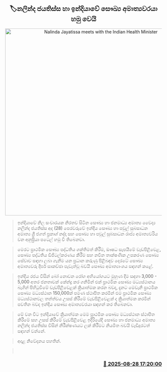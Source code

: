 <p align='center'><b><h2 align='center' title='Nalinda Jayatissa meets with the Indian Health Minister'>🏷නලින්ද ජයතිස්ස හා ඉන්දියාවේ සෞඛ්‍ය අමාත්‍යවරයා හමු වෙයි</h2></b></p>
<p align='center'><img src='https://helakuru.sgp1.cdn.digitaloceanspaces.com/esana/images/lib/nalinda-india-i.jpg' width='600' alt='Nalinda Jayatissa meets with the Indian Health Minister'></p>

> ඉන්දියාවේ නිල සංචාරයක නිරතව සිටින සෞඛ්‍ය හා ජනමාධ්‍ය අමාත්‍ය වෛද්‍ය නලින්ද ජයතිස්ස අද (28) පෙරවරුවේ ඉන්දීය සෞඛ්‍ය හා පවුල් සුබසාධන අමාත්‍ය ශ්‍රී ජගත් ප්‍රකාශ් නද්දා සහ සෞඛ්‍ය හා පවුල් සුබසාධන රාජ්‍ය අමාත්‍යවරිය වන අනුප්‍රියා පටෙල් හමු වී තිබෙනවා.

> මෙරට ප්‍රාථමික සෞඛ්‍ය පද්ධතිය ශක්තිමත් කිරීම, ඖෂධ සැපයීමේ වැඩපිළිවෙළ, සෞඛ්‍ය පද්ධතිය ඩිජිටල්කරණය කිරීම සහ නවීන තාක්ෂණික උපකරණ සෞඛ්‍ය සේවාව සඳහා ලබා ගැනීම යන ප්‍රධාන කරුණු පිළිබඳව දෙරටේ සෞඛ්‍ය අමාත්‍යවරු දීර්ඝ සාකච්ඡා පැවැත්වූ බවයි සෞඛ්‍ය අමාත්‍යාංශය සඳහන් කළේ.

> ඉන්දීය රජය විසින් බෝ නොවන රෝග අභියෝගයට මුහුණ දීම සඳහා 3,000 - 5,000 අතර ජනතාවක් කේන්ද්‍ර කර ගනිමින් එක් ප්‍රාථමික සෞඛ්‍ය මධ්‍යස්ථානය බැගින් පිහිටුවීමේ වැඩපිළිවෙළක් ක්‍රියාත්මක කරන බවද, දැනට මෙවැනි ප්‍රාථමික සෞඛ්‍ය මධ්‍යස්ථාන 150,000ක් පමණ ස්ථාපිත කරමින් එම ප්‍රාථමික සෞඛ්‍ය මධ්‍යස්ථානවල තත්ත්වය උසස් කිරීමේ වැඩපිළිවෙළක් ද ක්‍රියාත්මක කරමින් පවතින බවද ඉන්දීය සෞඛ්‍ය අමාත්‍යවරයා සඳහන් කර තිබෙනවා.

> මේ වන විට ඉන්දියාවේ ක්‍රියාත්මක මෙම ප්‍රාථමික සෞඛ්‍ය මධ්‍යස්ථාන ස්ථාපිත කිරීමේ සහ උසස් කිරීමේ වැඩපිළිවෙළ ඉදිරියේදී සෞඛ්‍ය හා ජනමාධ්‍ය අමාත්‍ය නලින්ද ජයතිස්ස විසින් නිරීක්ෂණයට ලක් කිරීමට නියමිත බවයි වැඩිදුරටත් සඳහන් වන්නේ.

> අදාළ නිවේදනය පහතින්.

>  



<h3 align='right'><a href='https://www.helakuru.lk/esana/p/113162/'>📅 2025-08-28 17:20:00</a></h3>
